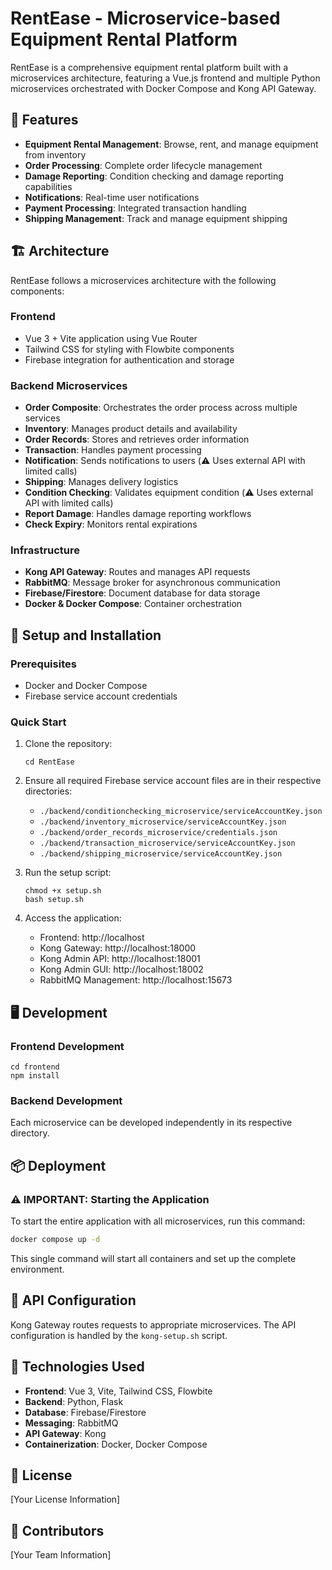 # RentEase - Microservice-based Equipment Rental Platform

RentEase is a comprehensive equipment rental platform built with a microservices architecture, featuring a Vue.js frontend and multiple Python microservices orchestrated with Docker Compose and Kong API Gateway.

## 🚀 Features

- **Equipment Rental Management**: Browse, rent, and manage equipment from inventory
- **Order Processing**: Complete order lifecycle management
- **Damage Reporting**: Condition checking and damage reporting capabilities 
- **Notifications**: Real-time user notifications
- **Payment Processing**: Integrated transaction handling
- **Shipping Management**: Track and manage equipment shipping

## 🏗️ Architecture

RentEase follows a microservices architecture with the following components:

### Frontend
- Vue 3 + Vite application using Vue Router
- Tailwind CSS for styling with Flowbite components
- Firebase integration for authentication and storage

### Backend Microservices
- **Order Composite**: Orchestrates the order process across multiple services
- **Inventory**: Manages product details and availability
- **Order Records**: Stores and retrieves order information
- **Transaction**: Handles payment processing
- **Notification**: Sends notifications to users (⚠️ Uses external API with limited calls)
- **Shipping**: Manages delivery logistics
- **Condition Checking**: Validates equipment condition (⚠️ Uses external API with limited calls)
- **Report Damage**: Handles damage reporting workflows
- **Check Expiry**: Monitors rental expirations

### Infrastructure
- **Kong API Gateway**: Routes and manages API requests
- **RabbitMQ**: Message broker for asynchronous communication
- **Firebase/Firestore**: Document database for data storage
- **Docker & Docker Compose**: Container orchestration

## 🔧 Setup and Installation

### Prerequisites
- Docker and Docker Compose
- Firebase service account credentials

### Quick Start
1. Clone the repository:
   ```   git clone <repository-url>
   cd RentEase
   ```

2. Ensure all required Firebase service account files are in their respective directories:
   - `./backend/conditionchecking_microservice/serviceAccountKey.json`
   - `./backend/inventory_microservice/serviceAccountKey.json`
   - `./backend/order_records_microservice/credentials.json`
   - `./backend/transaction_microservice/serviceAccountKey.json`
   - `./backend/shipping_microservice/serviceAccountKey.json`

3. Run the setup script:
   ```
   chmod +x setup.sh
   bash setup.sh
   ```

4. Access the application:
   - Frontend: http://localhost
   - Kong Gateway: http://localhost:18000
   - Kong Admin API: http://localhost:18001
   - Kong Admin GUI: http://localhost:18002
   - RabbitMQ Management: http://localhost:15673

## 🖥️ Development

### Frontend Development
```
cd frontend
npm install
```

### Backend Development
Each microservice can be developed independently in its respective directory.

## 📦 Deployment

### ⚠️ IMPORTANT: Starting the Application

To start the entire application with all microservices, run this command:

```bash
docker compose up -d
```

This single command will start all containers and set up the complete environment.

## 🔌 API Configuration

Kong Gateway routes requests to appropriate microservices. The API configuration is handled by the `kong-setup.sh` script.

## 🧪 Technologies Used

- **Frontend**: Vue 3, Vite, Tailwind CSS, Flowbite
- **Backend**: Python, Flask
- **Database**: Firebase/Firestore
- **Messaging**: RabbitMQ
- **API Gateway**: Kong
- **Containerization**: Docker, Docker Compose

## 📝 License

[Your License Information]

## 👥 Contributors

[Your Team Information]